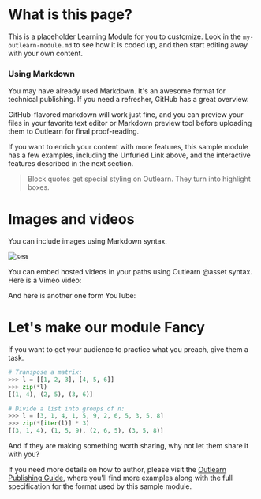 <!--
{
"name": "module4",
"version" : "0.1"
"title"1 : "My Outlearn Module",
"description" : "This module will grow to be the best module ever",
"homepage" : "https://github.com/outlearn-content/outlearn-modules",
"freshnessDate" : 2015-05-18,
"license" : "CC BY 4.0"
}
-->

<!-- @section -->

# What is this page?

This is a placeholder Learning Module for you to customize.  Look in the `my-outlearn-module.md` to see how it is coded up, and then start editing away with your own content.

### Using Markdown

You may have already used Markdown. It's an awesome format for technical publishing. If you need a refresher, GitHub has a great overview.

<!-- @link, "url" : "https://help.github.com/articles/markdown-basics/", "text": "I know enough about Markdown." -->

GitHub-flavored markdown will work just fine, and you can preview your files in your favorite text editor or Markdown preview tool before uploading them to Outlearn for final proof-reading.

If you want to enrich your content with more features, this sample module has a few examples, including the Unfurled Link above, and the interactive features described in the next section.

> Block quotes get special styling on Outlearn. They turn into highlight boxes.


<!-- @section -->

# Images and videos

You can include images using Markdown syntax.

![sea](https://raw.githubusercontent.com/outlearn-content/outlearn-modules/master/assets/sea.jpg)


You can embed hosted videos in your paths using Outlearn @asset syntax. Here is a Vimeo video:

<!-- @asset, "contentType": "outlearn/video", "provider": "vimeo", "url": "https://player.vimeo.com/video/67325705" -->

And here is another one form YouTube:

<!-- @asset, "contentType": "outlearn/video", "provider": "youtube", "url": "https://www.youtube.com/embed/CmjeCchGRQo" -->

<!-- @section -->

# Let's make our module Fancy

If you want to get your audience to practice what you preach, give them a task.

```python
# Transpose a matrix:
>>> l = [[1, 2, 3], [4, 5, 6]]
>>> zip(*l)
[(1, 4), (2, 5), (3, 6)]

# Divide a list into groups of n:
>>> l = [3, 1, 4, 1, 5, 9, 2, 6, 5, 3, 5, 8]
>>> zip(*[iter(l)] * 3)
[(3, 1, 4), (1, 5, 9), (2, 6, 5), (3, 5, 8)]
```

<!-- @task, "text" : "Go and run these clever code examples on your own machine, lazy bones!"-->

And if they are making something worth sharing, why not let them share it with you?

<!-- @task, "hasDeliverable" : true, "text" : "Write and submit a haiku about your favorite compiler."-->

If you need more details on how to author, please visit the [Outlearn Publishing Guide](https://pilot.outlearn.com/learn/outlearn/outlearn-publishing), where you'll find more examples along with the full specification for the format used by this sample module.
